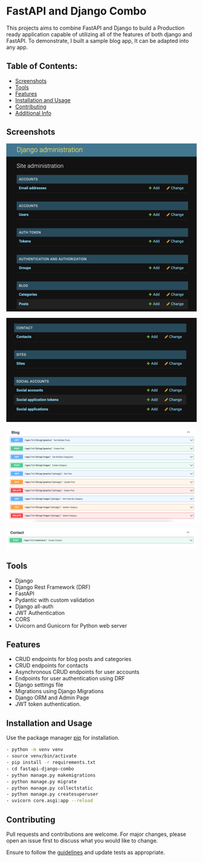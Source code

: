 # FastAPI and Django Combo
This projects aims to combine FastAPI and Django to build a Production ready application capable of utilizing all of the features of both django and FastAPI.
To demonstrate, I built a sample blog app, It can be adapted into any app.

## Table of Contents:
- [Screenshots](#screenshots)
- [Tools](#tools)
- [Features](#features)
- [Installation and Usage](#installation)
- [Contributing](#contributing)
- [Additional Info](#additional-info)


## Screenshots

![Django Admin Page 1](https://github.com/drmacsika/fastapi-django-combo/blob/master/templates/Screenshot%202021-10-23%20at%2023.12.52.png)

![Django Admin Page 2](https://github.com/drmacsika/fastapi-django-combo/blob/master/templates/Screenshot%202021-10-23%20at%2023.13.05.png)

![Fastapi Blog endpoints 1](https://github.com/drmacsika/fastapi-django-combo/blob/master/templates/Screenshot%202021-10-23%20at%2023.13.42.png)

![Fastapi Blog endpoints 2](https://github.com/drmacsika/fastapi-django-combo/blob/master/templates/Screenshot%202021-10-23%20at%2023.13.51.png)


## Tools

- Django
- Django Rest Framework (DRF)
- FastAPI
- Pydantic with custom validation
- Django all-auth
- JWT Authentication
- CORS
- Uvicorn and Gunicorn for Python web server

## Features

- CRUD endpoints for blog posts and categories
- CRUD endpoints for contacts
- Asynchronous CRUD endpoints for user accounts
- Endpoints for user authentication using DRF
- Django settings file
- Migrations using Django Migrations
- Django ORM and Admin Page
- JWT token authentication.

## Installation and Usage

Use the package manager [pip](https://pip.pypa.io/en/stable/) for installation.

```bash
- python -m venv venv
- source venv/bin/activate
- pip install -r requirements.txt
- cd fastapi-django-combo
- python manage.py makemigrations
- python manage.py migrate
- python manage.py collectstatic
- python manage.py createsuperuser
- uvicorn core.asgi:app --reload
```

## Contributing

Pull requests and contributions are welcome. For major changes, please open an issue first to discuss what you would like to change.

Ensure to follow the [guidelines](https://github.com/drmacsika/fastapi-django-combo/blob/master/CONTRIBUTING.md) and update tests as appropriate.

